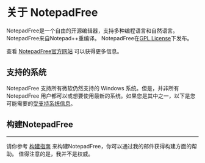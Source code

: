 # 关于 NotepadFree

NotepadFree是一个自由的开源编辑器，支持多种编程语言和自然语言。
NotepadFree来自Notepad++重编译。
NotepadFree在[GPL License](LICENSE)下发布。

查看 [NotepadFree官方网站](https://notepadfree.song-zh.com/) 可以获得更多信息。


## 支持的系统

NotepadFree 支持所有微软仍然支持的 Windows 系统。但是，并非所有 NotepadFree 用户都可以或想要使用最新的系统。如果您是其中之一，以下是您可能需要的[受支持系统信息](SUPPORTED_SYSTEM.md)。


## 构建NotepadFree
---------------

请你参考 [构建指南](BUILD.md) 来构建NotepadFree，你可以通过我的邮件获得构建方面的帮助。
值得注意的是，我并不是权威。
